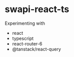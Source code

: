 # swapi-react-ts

Experimenting with

- react
- typescript
- react-router-6
- @tanstack/react-query
